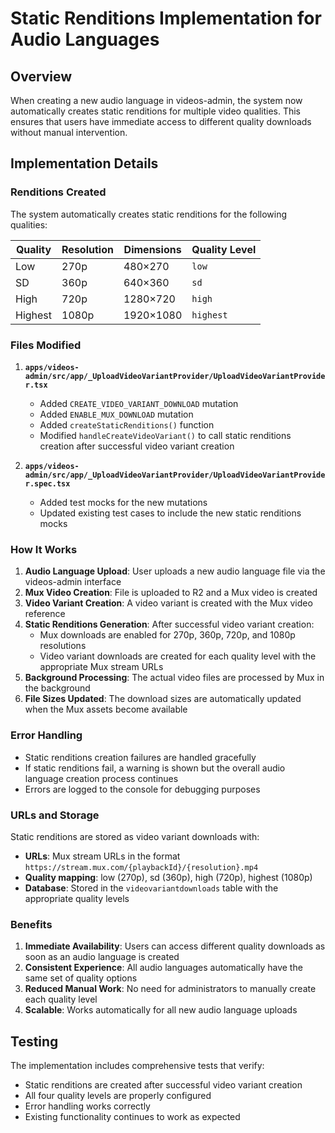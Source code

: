 # Static Renditions Implementation for Audio Languages

## Overview

When creating a new audio language in videos-admin, the system now automatically creates static renditions for multiple video qualities. This ensures that users have immediate access to different quality downloads without manual intervention.

## Implementation Details

### Renditions Created

The system automatically creates static renditions for the following qualities:

| Quality | Resolution | Dimensions | Quality Level |
|---------|------------|------------|---------------|
| Low     | 270p       | 480×270    | `low`         |
| SD      | 360p       | 640×360    | `sd`          |
| High    | 720p       | 1280×720   | `high`        |
| Highest | 1080p      | 1920×1080  | `highest`     |

### Files Modified

1. **`apps/videos-admin/src/app/_UploadVideoVariantProvider/UploadVideoVariantProvider.tsx`**
   - Added `CREATE_VIDEO_VARIANT_DOWNLOAD` mutation
   - Added `ENABLE_MUX_DOWNLOAD` mutation  
   - Added `createStaticRenditions()` function
   - Modified `handleCreateVideoVariant()` to call static renditions creation after successful video variant creation

2. **`apps/videos-admin/src/app/_UploadVideoVariantProvider/UploadVideoVariantProvider.spec.tsx`**
   - Added test mocks for the new mutations
   - Updated existing test cases to include the new static renditions mocks

### How It Works

1. **Audio Language Upload**: User uploads a new audio language file via the videos-admin interface
2. **Mux Video Creation**: File is uploaded to R2 and a Mux video is created 
3. **Video Variant Creation**: A video variant is created with the Mux video reference
4. **Static Renditions Generation**: After successful video variant creation:
   - Mux downloads are enabled for 270p, 360p, 720p, and 1080p resolutions
   - Video variant downloads are created for each quality level with the appropriate Mux stream URLs
5. **Background Processing**: The actual video files are processed by Mux in the background
6. **File Sizes Updated**: The download sizes are automatically updated when the Mux assets become available

### Error Handling

- Static renditions creation failures are handled gracefully
- If static renditions fail, a warning is shown but the overall audio language creation process continues
- Errors are logged to the console for debugging purposes

### URLs and Storage

Static renditions are stored as video variant downloads with:
- **URLs**: Mux stream URLs in the format `https://stream.mux.com/{playbackId}/{resolution}.mp4`
- **Quality mapping**: low (270p), sd (360p), high (720p), highest (1080p)
- **Database**: Stored in the `videovariantdownloads` table with the appropriate quality levels

### Benefits

1. **Immediate Availability**: Users can access different quality downloads as soon as an audio language is created
2. **Consistent Experience**: All audio languages automatically have the same set of quality options
3. **Reduced Manual Work**: No need for administrators to manually create each quality level
4. **Scalable**: Works automatically for all new audio language uploads

## Testing

The implementation includes comprehensive tests that verify:
- Static renditions are created after successful video variant creation
- All four quality levels are properly configured
- Error handling works correctly
- Existing functionality continues to work as expected